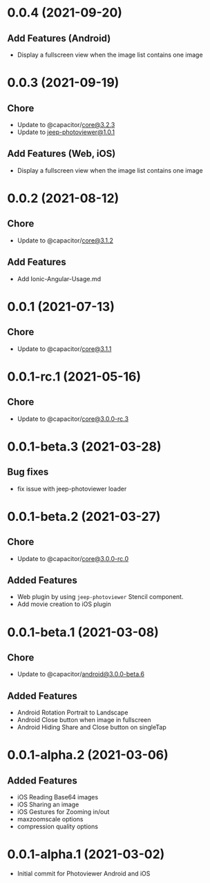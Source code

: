# 0.0.4 (2021-09-20)

## Add Features (Android)

 - Display a fullscreen view when the image list contains one image

# 0.0.3 (2021-09-19)

## Chore

 - Update to @capacitor/core@3.2.3
 - Update to jeep-photoviewer@1.0.1

## Add Features (Web, iOS)

 - Display a fullscreen view when the image list contains one image

# 0.0.2 (2021-08-12)

## Chore

 - Update to @capacitor/core@3.1.2

## Add Features

 - Add Ionic-Angular-Usage.md

# 0.0.1 (2021-07-13)

## Chore

 - Update to @capacitor/core@3.1.1

# 0.0.1-rc.1 (2021-05-16)

## Chore

 - Update to @capacitor/core@3.0.0-rc.3

# 0.0.1-beta.3 (2021-03-28)

## Bug fixes

 - fix issue with jeep-photoviewer loader
 
# 0.0.1-beta.2 (2021-03-27)

## Chore

 - Update to @capacitor/core@3.0.0-rc.0

## Added Features

 - Web plugin by using `jeep-photoviewer` Stencil component.
 - Add movie creation to iOS plugin


# 0.0.1-beta.1 (2021-03-08) 

## Chore

 - Update to @capacitor/android@3.0.0-beta.6

## Added Features

 - Android Rotation Portrait to Landscape 
 - Android Close button when image in fullscreen
 - Android Hiding Share and Close button on singleTap

# 0.0.1-alpha.2 (2021-03-06) 

## Added Features

 - iOS Reading Base64 images
 - iOS Sharing an image
 - iOS Gestures for Zooming in/out
 - maxzoomscale options
 - compression quality options


# 0.0.1-alpha.1 (2021-03-02) 

- Initial commit for Photoviewer Android and iOS
